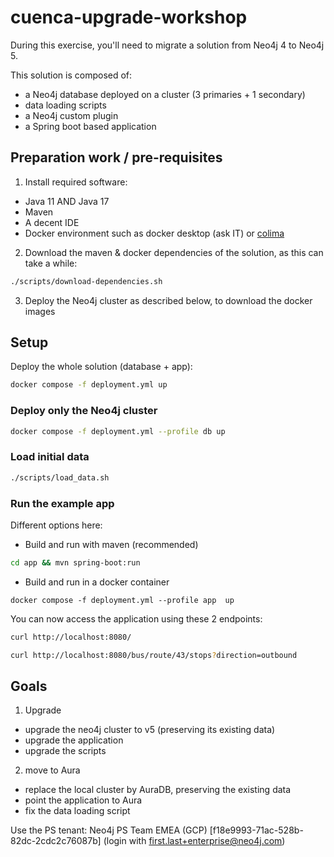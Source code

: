 # cuenca-upgrade-workshop


During this exercise, you'll need to migrate a solution from Neo4j 4 to Neo4j 5.


This solution is composed of:

- a Neo4j database deployed on a cluster (3 primaries + 1 secondary)
- data loading scripts
- a Neo4j custom plugin
- a Spring boot based application

## Preparation work / pre-requisites

1. Install required software:

- Java 11 AND Java 17
- Maven
- A decent IDE
- Docker environment such as docker desktop (ask IT)
  or [colima](https://mvmn.wordpress.com/2023/10/26/switching-from-docker-desktop-to-colima-on-macos/)

2. Download the maven & docker dependencies of the solution, as this can take a while:

```bash
./scripts/download-dependencies.sh
```

3. Deploy the Neo4j cluster as described below, to download the docker images

## Setup

Deploy the whole solution (database + app):

```bash
docker compose -f deployment.yml up
```

### Deploy only the Neo4j cluster

```bash
docker compose -f deployment.yml --profile db up
```

### Load initial data

```bash
./scripts/load_data.sh
```

### Run the example app

Different options here:

- Build and run with maven (recommended)

```bash
cd app && mvn spring-boot:run
```

- Build and run in a docker container

```
docker compose -f deployment.yml --profile app  up
```

You can now access the application using these 2 endpoints:

```bash
curl http://localhost:8080/
```

```bash
curl http://localhost:8080/bus/route/43/stops?direction=outbound
```

## Goals

1. Upgrade
- upgrade the neo4j cluster to v5 (preserving its existing data)
- upgrade the application
- upgrade the scripts

2. move to Aura
- replace the local cluster by AuraDB, preserving the existing data
- point the application to Aura
- fix the data loading script


Use the PS tenant:
  Neo4j PS Team EMEA (GCP) [f18e9993-71ac-528b-82dc-2cdc2c76087b] (login with first.last+enterprise@neo4j.com)

